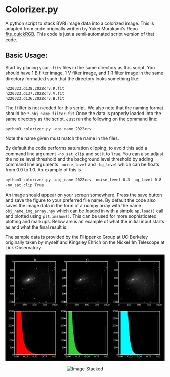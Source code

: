 # Colorizer.py

A python script to stack BVRI image data into a colorized image. This is adapted from code originally written by Yukei Murakami's Repo [fits_quickRGB](https://github.com/SterlingYM/fits_quickRGB). This code is just a semi-automated script version of that code. 

## Basic Usage:

Start by placing your `.fits` files in the same directory as this script. You should have 1 B filter image, 1 V filter image, and 1 R filter image in the same directory formatted such that the directory looks something like:

```
n220323.d138.2022crv.R.fit
n220323.d137.2022crv.V.fit
n220323.d136.2022crv.B.fit
```
The I filter is not needed for this script. We also note that the naming format should be `*.obj_name.filter.fit` Once the data is properly loaded into the same directory as the script. Just run the following on the command line:

`python3 colorizer.py -obj_name 2022crv`

Note the name given must match the name in the files. 

By default the code performs saturation clipping, to avoid this add a command line argument `-no_sat_clip` and set it to `True`. You can also adjust the noise level threshold and the background level threshold by adding command line arguments `-noise_level` and `-bg_level` which can be floats from 0.0 to 1.0. An example of this is

 `python3 colorizer.py -obj_name 2022crv -noise_level 0.3 -bg_level 0.8 -no_sat_clip True`

An image should appear on your screen somewhere. Press the save button and save the figure to your preferred file name. By default the code also saves the image data in the form of a numpy array with the name `obj_name_img_array.npy` which can be loaded in with a simple `np.load()` call and plotted using `plt.imshow()`. This can be used for more sophisticated plotting and markups. Below are is an example of what the initial input starts as and what the final result is. 

The sample data is provided by the Filippenko Group at UC Berkeley originally taken by myself and Kingsley Ehrich on the Nickel 1m Telescope at Lick Observatory. 

![Images_Slices](https://github.com/James11222/colorizer/blob/main/Images/img_slices.png?raw=true)

<p align="center">
<img src="https://github.com/James11222/colorizer/blob/main/Images/2022crv.png?raw=true" alt="Image Stacked" width="50%"/>
</p>





